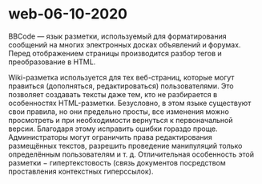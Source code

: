 # web-06-10-2020

BBCode — язык разметки, используемый для форматирования сообщений на многих электронных досках объявлений и форумах. Перед отображением страницы производится разбор тегов и преобразование в HTML.

Wiki-разметка используется для тех веб-страниц, которые могут правиться (дополняться, редактироваться) пользователями. Это позволяет создавать тексты даже тем, кто не разбирается в особенностях HTML-разметки. Безусловно, в этом языке существуют свои правила, но они предельно просты, все изменения можно просмотреть и при необходимости вернуться к первоначальной версии. Благодаря этому исправить ошибки гораздо проще. Администраторы могут ограничить права редактирования размещённых текстов, разрешить проведение манипуляций только определённым пользователям и т. д. Отличительная особенность этой разметки − гипертекстовость (связь документов посредством проставления контекстных гиперссылок).
